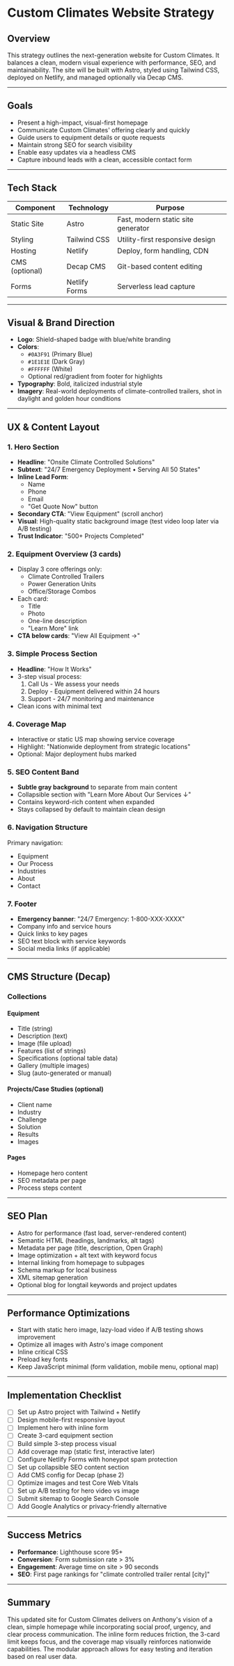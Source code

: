 # Custom Climates Website Strategy

## Overview
This strategy outlines the next-generation website for Custom Climates. It balances a clean, modern visual experience with performance, SEO, and maintainability. The site will be built with Astro, styled using Tailwind CSS, deployed on Netlify, and managed optionally via Decap CMS.

---

## Goals
- Present a high-impact, visual-first homepage
- Communicate Custom Climates' offering clearly and quickly
- Guide users to equipment details or quote requests
- Maintain strong SEO for search visibility
- Enable easy updates via a headless CMS
- Capture inbound leads with a clean, accessible contact form

---

## Tech Stack

| Component     | Technology       | Purpose                            |
|---------------|------------------|-------------------------------------|
| Static Site    | Astro             | Fast, modern static site generator  |
| Styling        | Tailwind CSS      | Utility-first responsive design     |
| Hosting        | Netlify           | Deploy, form handling, CDN          |
| CMS (optional) | Decap CMS         | Git-based content editing           |
| Forms          | Netlify Forms     | Serverless lead capture             |

---

## Visual & Brand Direction

- **Logo**: Shield-shaped badge with blue/white branding
- **Colors**:
  - `#0A3F91` (Primary Blue)
  - `#1E1E1E` (Dark Gray)
  - `#FFFFFF` (White)
  - Optional red/gradient from footer for highlights
- **Typography**: Bold, italicized industrial style
- **Imagery**: Real-world deployments of climate-controlled trailers, shot in daylight and golden hour conditions

---

## UX & Content Layout

### 1. Hero Section
- **Headline**: "Onsite Climate Controlled Solutions"
- **Subtext**: "24/7 Emergency Deployment • Serving All 50 States"
- **Inline Lead Form**: 
  - Name
  - Phone
  - Email
  - "Get Quote Now" button
- **Secondary CTA**: "View Equipment" (scroll anchor)
- **Visual**: High-quality static background image (test video loop later via A/B testing)
- **Trust Indicator**: "500+ Projects Completed"

### 2. Equipment Overview (3 cards)
- Display 3 core offerings only:
  - Climate Controlled Trailers
  - Power Generation Units
  - Office/Storage Combos
- Each card:
  - Title
  - Photo
  - One-line description
  - "Learn More" link
- **CTA below cards**: "View All Equipment →"

### 3. Simple Process Section
- **Headline**: "How It Works"
- 3-step visual process:
  1. Call Us - We assess your needs
  2. Deploy - Equipment delivered within 24 hours
  3. Support - 24/7 monitoring and maintenance
- Clean icons with minimal text

### 4. Coverage Map
- Interactive or static US map showing service coverage
- Highlight: "Nationwide deployment from strategic locations"
- Optional: Major deployment hubs marked

### 5. SEO Content Band
- **Subtle gray background** to separate from main content
- Collapsible section with "Learn More About Our Services ↓"
- Contains keyword-rich content when expanded
- Stays collapsed by default to maintain clean design

### 6. Navigation Structure
Primary navigation:
- Equipment
- Our Process
- Industries
- About
- Contact

### 7. Footer
- **Emergency banner**: "24/7 Emergency: 1-800-XXX-XXXX"
- Company info and service hours
- Quick links to key pages
- SEO text block with service keywords
- Social media links (if applicable)

---

## CMS Structure (Decap)

### Collections

#### Equipment
- Title (string)
- Description (text)
- Image (file upload)
- Features (list of strings)
- Specifications (optional table data)
- Gallery (multiple images)
- Slug (auto-generated or manual)

#### Projects/Case Studies (optional)
- Client name
- Industry
- Challenge
- Solution
- Results
- Images

#### Pages
- Homepage hero content
- SEO metadata per page
- Process steps content

---

## SEO Plan

- Astro for performance (fast load, server-rendered content)
- Semantic HTML (headings, landmarks, alt tags)
- Metadata per page (title, description, Open Graph)
- Image optimization + alt text with keyword focus
- Internal linking from homepage to subpages
- Schema markup for local business
- XML sitemap generation
- Optional blog for longtail keywords and project updates

---

## Performance Optimizations

- Start with static hero image, lazy-load video if A/B testing shows improvement
- Optimize all images with Astro's image component
- Inline critical CSS
- Preload key fonts
- Keep JavaScript minimal (form validation, mobile menu, optional map)

---

## Implementation Checklist

- [ ] Set up Astro project with Tailwind + Netlify
- [ ] Design mobile-first responsive layout
- [ ] Implement hero with inline form
- [ ] Create 3-card equipment section
- [ ] Build simple 3-step process visual
- [ ] Add coverage map (static first, interactive later)
- [ ] Configure Netlify Forms with honeypot spam protection
- [ ] Set up collapsible SEO content section
- [ ] Add CMS config for Decap (phase 2)
- [ ] Optimize images and test Core Web Vitals
- [ ] Set up A/B testing for hero video vs image
- [ ] Submit sitemap to Google Search Console
- [ ] Add Google Analytics or privacy-friendly alternative

---

## Success Metrics

- **Performance**: Lighthouse score 95+
- **Conversion**: Form submission rate > 3%
- **Engagement**: Average time on site > 90 seconds
- **SEO**: First page rankings for "climate controlled trailer rental [city]"

---

## Summary

This updated site for Custom Climates delivers on Anthony's vision of a clean, simple homepage while incorporating social proof, urgency, and clear process communication. The inline form reduces friction, the 3-card limit keeps focus, and the coverage map visually reinforces nationwide capabilities. The modular approach allows for easy testing and iteration based on real user data.
